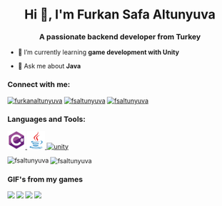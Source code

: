 <h1 align="center">Hi 👋, I'm Furkan Safa Altunyuva</h1>
<h3 align="center">A passionate backend developer from Turkey</h3>

- 🌱 I’m currently learning **game development with Unity**

- 💬 Ask me about **Java**

<h3 align="left">Connect with me:</h3>
<p align="left">
<a href="https://linkedin.com/in/furkanaltunyuva" target="blank"><img align="center" src="https://raw.githubusercontent.com/rahuldkjain/github-profile-readme-generator/master/src/images/icons/Social/linked-in-alt.svg" alt="furkanaltunyuva" height="30" width="40" /></a>
<a href="https://stackoverflow.com/users/fsaltunyuva" target="blank"><img align="center" src="https://raw.githubusercontent.com/rahuldkjain/github-profile-readme-generator/master/src/images/icons/Social/stack-overflow.svg" alt="fsaltunyuva" height="30" width="40" /></a>
<a href="https://www.hackerrank.com/fsaltunyuva" target="blank"><img align="center" src="https://raw.githubusercontent.com/rahuldkjain/github-profile-readme-generator/master/src/images/icons/Social/hackerrank.svg" alt="fsaltunyuva" height="30" width="40" /></a>
</p>

<h3 align="left">Languages and Tools:</h3>
<p align="left"> <a href="https://www.w3schools.com/cs/" target="_blank" rel="noreferrer"> <img src="https://raw.githubusercontent.com/devicons/devicon/master/icons/csharp/csharp-original.svg" alt="csharp" width="40" height="40"/> </a> <a href="https://www.java.com" target="_blank" rel="noreferrer"> <img src="https://raw.githubusercontent.com/devicons/devicon/master/icons/java/java-original.svg" alt="java" width="40" height="40"/> </a> <a href="https://unity.com/" target="_blank" rel="noreferrer"> <img src="https://www.vectorlogo.zone/logos/unity3d/unity3d-icon.svg" alt="unity" width="40" height="40"/> </a> </p>

<p><img align="left" src="https://github-readme-stats.vercel.app/api/top-langs?username=fsaltunyuva&show_icons=true&locale=en&layout=compact" alt="fsaltunyuva" /></p>

<p>&nbsp;<img align="center" src="https://github-readme-stats.vercel.app/api?username=fsaltunyuva&show_icons=true&locale=en" alt="fsaltunyuva" /></p>


<h3 align="left">GIF's from my games</h3>

![](https://github.com/fsaltunyuva/fsaltunyuva/blob/main/devrun.gif)
![](https://github.com/fsaltunyuva/RocketOperator/blob/main/Image-Gifs/Rocket%20Operator.gif)
![](https://github.com/fsaltunyuva/LaserDefender/blob/main/Laser%20Defender/Images-Gifs/laserdefender.gif)
![](https://github.com/fsaltunyuva/SnowBoarder/blob/main/SnowBoarder%20Project/Images-Gifs/snowboarder.gif)


